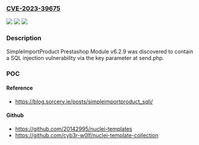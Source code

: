 ### [CVE-2023-39675](https://cve.mitre.org/cgi-bin/cvename.cgi?name=CVE-2023-39675)
![](https://img.shields.io/static/v1?label=Product&message=n%2Fa&color=blue)
![](https://img.shields.io/static/v1?label=Version&message=n%2Fa&color=blue)
![](https://img.shields.io/static/v1?label=Vulnerability&message=n%2Fa&color=brighgreen)

### Description

SimpleImportProduct Prestashop Module v6.2.9 was discovered to contain a SQL injection vulnerability via the key parameter at send.php.

### POC

#### Reference
- https://blog.sorcery.ie/posts/simpleimportproduct_sqli/

#### Github
- https://github.com/20142995/nuclei-templates
- https://github.com/cyb3r-w0lf/nuclei-template-collection

